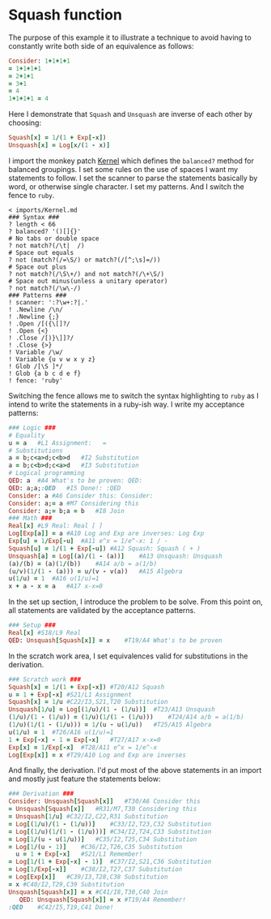 # Squash function

The purpose of this example it to illustrate a technique
to avoid having to constantly write both side of an equivalence as follows:
```ruby
Consider: 1+1+1+1
= 1+1+1+1
= 2+1+1
= 3+1
= 4
1+1+1+1 = 4
```
Here I demonstrate that `Squash` and `Unsquash` are inverse of each other by choosing:
```ruby
Squash[x] = 1/(1 + Exp[-x])
Unsquash[x] = Log[x/(1 - x)]
```
I import the monkey patch [Kernel](../imports/Kernel.md)
which defines the `balanced?` method for balanced groupings.
I set some rules on the use of spaces I want my statements to follow.
I set the scanner to parse the statements basically by word, or otherwise single character.
I set my patterns.
And I switch the fence to `ruby`.
```korekto
< imports/Kernel.md
### Syntax ###
? length < 66
? balanced? '()[]{}'
# No tabs or double space
? not match?(/\t|  /)
# Space out equals
? not (match?(/=\S/) or match?(/[^;\s]=/))
# Space out plus
? not match?(/\S\+/) and not match?(/\+\S/)
# Space out minus(unless a unitary operator)
? not match?(/\w\-/)
### Patterns ###
! scanner: ':?\w+:?|.'
! .Newline /\n/
! .Newline {;}
! .Open /[({\[]?/
! .Open {<}
! .Close /[)}\]]?/
! .Close {>}
! Variable /\w/
! Variable {u v w x y z}
! Glob /[\S ]*/
! Glob {a b c d e f}
! fence: 'ruby'
```
Switching the fence allows me to switch the syntax highlighting to `ruby`
as I intend to write the statements in a ruby-ish way.
I write my acceptance patterns:
```ruby
### Logic ###
# Equality
u = a	#L1 Assignment:   =
# Substitutions
a = b;c<a>d;c<b>d	#I2 Substitution
a = b;c<b>d;c<a>d	#I3 Substitution
# Logical programming
QED: a	#A4 What's to be proven: QED:
QED: a;a;:QED	#I5 Done!: :QED
Consider: a	#A6 Consider this: Consider:
Consider: a;= a	#M7 Considering this
Consider: a;= b;a = b	#I8 Join
### Math ###
Real[x]	#L9 Real: Real [ ]
Log[Exp[a]] = a	#A10 Log and Exp are inverses: Log Exp
Exp[u] = 1/Exp[-u]	#A11 e^x = 1/e^-x: 1 / -
Squash[u] = 1/(1 + Exp[-u])	#A12 Squash: Squash ( + )
Unsquash[a] = Log[(a)/(1 - (a))]	#A13 Unsquash: Unsquash
(a)/(b) = (a)(1/(b))	#A14 a/b = a(1/b)
(u/v)(1/(1 - (a))) = u/(v - v(a))	#A15 Algebra
u(1/u) = 1	#A16 u(1/u)=1
x + a - x = a	#A17 x-x=0
```
In the set up section, I introduce the problem to be solve.
From this point on, all statements are validated by the acceptance patterns.
```ruby
### Setup ###
Real[x]	#S18/L9 Real
QED: Unsquash[Squash[x]] = x	#T19/A4 What's to be proven
```
In the scratch work area, I set equivalences valid for substitutions in the derivation.
```ruby
### Scratch work ###
Squash[x] = 1/(1 + Exp[-x])	#T20/A12 Squash
u = 1 + Exp[-x]	#S21/L1 Assignment
Squash[x] = 1/u	#C22/I3,S21,T20 Substitution
Unsquash[1/u] = Log[(1/u)/(1 - (1/u))]	#T23/A13 Unsquash
(1/u)/(1 - (1/u)) = (1/u)(1/(1 - (1/u)))	#T24/A14 a/b = a(1/b)
(1/u)(1/(1 - (1/u))) = 1/(u - u(1/u))	#T25/A15 Algebra
u(1/u) = 1	#T26/A16 u(1/u)=1
1 + Exp[-x] - 1 = Exp[-x]	#T27/A17 x-x=0
Exp[x] = 1/Exp[-x]	#T28/A11 e^x = 1/e^-x
Log[Exp[x]] = x	#T29/A10 Log and Exp are inverses
```
And finally, the derivation.
I'd put most of the above statements in an import and mostly just feature the statements below:
```ruby
### Derivation ###
Consider: Unsquash[Squash[x]]	#T30/A6 Consider this
= Unsquash[Squash[x]]	#R31/M7,T30 Considering this
= Unsquash[1/u]	#C32/I2,C22,R31 Substitution
= Log[(1/u)/(1 - (1/u))]	#C33/I2,T23,C32 Substitution
= Log[(1/u)(1/(1 - (1/u)))]	#C34/I2,T24,C33 Substitution
= Log[1/(u - u(1/u))]	#C35/I2,T25,C34 Substitution
= Log[1/(u - 1)]	#C36/I2,T26,C35 Substitution
  u = 1 + Exp[-x]	#S21/L1 Remember!
= Log[1/(1 + Exp[-x] - 1)]	#C37/I2,S21,C36 Substitution
= Log[1/Exp[-x]]	#C38/I2,T27,C37 Substitution
= Log[Exp[x]]	#C39/I3,T28,C38 Substitution
= x	#C40/I2,T29,C39 Substitution
Unsquash[Squash[x]] = x	#C41/I8,T30,C40 Join
   QED: Unsquash[Squash[x]] = x	#T19/A4 Remember!
:QED	#C42/I5,T19,C41 Done!
```
